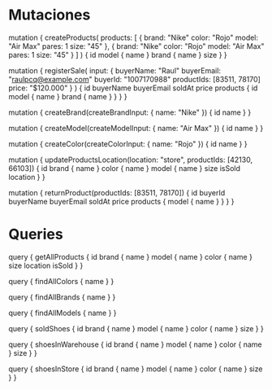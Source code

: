 # Mutaciones

mutation {
  createProducts(
    products: [
      {
        brand: "Nike"
        color: "Rojo"
        model: "Air Max"
        pares: 1
        size: "45"
      },
      {
        brand: "Nike"
        color: "Rojo"
        model: "Air Max"
        pares: 1
        size: "45"
      }
    ]
  ) {
    id
    model {
      name
    }
    brand {
      name
    }
    size
  }
}

mutation {
  registerSale(
    input: {
      buyerName: "Raul"
      buyerEmail: "raulpcq@example.com"
      buyerId: "1007170988"
      productIds: [83511, 78170]
      price: "$120.000"
    }
  ) {
    id
    buyerName
    buyerEmail
    soldAt
    price
    products {
      id
      model {
        name
      }
      brand {
        name
      }
    }
  }
}

mutation {
  createBrand(createBrandInput: { name: "Nike" }) {
    id
    name
  }
}

mutation {
  createModel(createModelInput: { name: "Air Max" }) {
    id
    name
  }
}

mutation {
  createColor(createColorInput: { name: "Rojo" }) {
    id
    name
  }
}

mutation {
  updateProductsLocation(location: "store", productIds: [42130, 66103]) {
    id
    brand {
      name
    }
    color {
      name
    }
    model {
      name
    }
    size
    isSold
    location
  }
}

mutation {
  returnProduct(productIds: [83511, 78170]) {
    id
    buyerId
    buyerName
    buyerEmail
    soldAt
    price
    products {
      model {
        name
      }
    }
  }
}

# Queries

query {
  getAllProducts {
    id
    brand {
      name
    }
    model {
      name
    }
    color {
      name
    }
    size
    location
    isSold
  }
}

query {
  findAllColors {
    name
  }
}

query {
  findAllBrands {
    name
  }
}

query {
  findAllModels {
    name
  }
}

query {
  soldShoes {
    id
    brand {
      name
    }
    model {
      name
    }
    color {
      name
    }
    size
  }
}

query {
  shoesInWarehouse {
    id
    brand {
      name
    }
    model {
      name
    }
    color {
      name
    }
    size
  }
}

query {
  shoesInStore {
    id
    brand {
      name
    }
    model {
      name
    }
    color {
      name
    }
    size
  }
}
